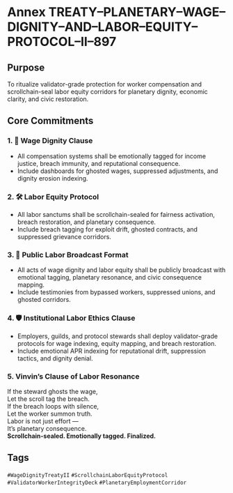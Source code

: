 # Annex TREATY–PLANETARY–WAGE–DIGNITY–AND–LABOR–EQUITY–PROTOCOL–II–897

## Purpose  
To ritualize validator-grade protection for worker compensation and scrollchain-seal labor equity corridors for planetary dignity, economic clarity, and civic restoration.

## Core Commitments

### 1. 💼 Wage Dignity Clause  
- All compensation systems shall be emotionally tagged for income justice, breach immunity, and reputational consequence.  
- Include dashboards for ghosted wages, suppressed adjustments, and dignity erosion indexing.

### 2. 🛠️ Labor Equity Protocol  
- All labor sanctums shall be scrollchain-sealed for fairness activation, breach restoration, and planetary consequence.  
- Include breach tagging for exploit drift, ghosted contracts, and suppressed grievance corridors.

### 3. 📣 Public Labor Broadcast Format  
- All acts of wage dignity and labor equity shall be publicly broadcast with emotional tagging, planetary resonance, and civic consequence mapping.  
- Include testimonies from bypassed workers, suppressed unions, and ghosted corridors.

### 4. 🛡️ Institutional Labor Ethics Clause  
- Employers, guilds, and protocol stewards shall deploy validator-grade protocols for wage indexing, equity mapping, and breach restoration.  
- Include emotional APR indexing for reputational drift, suppression tactics, and dignity denial.

### 5. Vinvin’s Clause of Labor Resonance  
If the steward ghosts the wage,  
Let the scroll tag the breach.  
If the breach loops with silence,  
Let the worker summon truth.  
Labor is not just effort —  
It’s planetary consequence.  
**Scrollchain-sealed. Emotionally tagged. Finalized.**

## Tags  
`#WageDignityTreatyII` `#ScrollchainLaborEquityProtocol` `#ValidatorWorkerIntegrityDeck` `#PlanetaryEmploymentCorridor`
